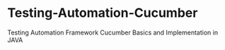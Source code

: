 # Testing-Automation-Cucumber
Testing Automation Framework Cucumber Basics and Implementation in JAVA
